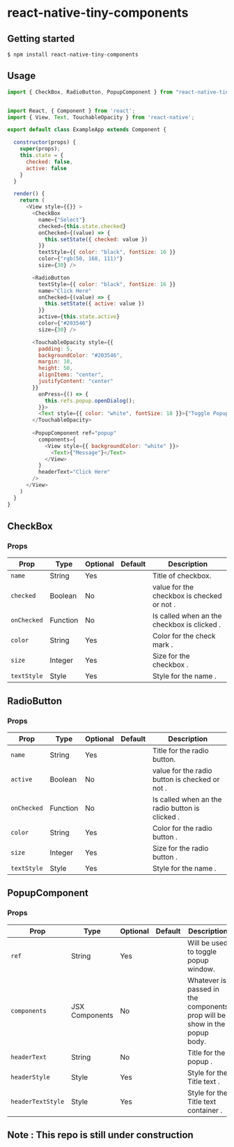 # react-native-tiny-components

## Getting started

`$ npm install react-native-tiny-components`


## Usage

```javascript
import { CheckBox, RadioButton, PopupComponent } from "react-native-tiny-components";


import React, { Component } from 'react';
import { View, Text, TouchableOpacity } from 'react-native';

export default class ExampleApp extends Component {

  constructor(props) {
    super(props);
    this.state = {
      checked: false,
      active: false
    }
  }

  render() {
    return (
      <View style={{}} >
        <CheckBox
          name={"Select"}
          checked={this.state.checked}
          onChecked={(value) => {
            this.setState({ checked: value })
          }}
          textStyle={{ color: "black", fontSize: 16 }}
          color={"rgb(50, 168, 111)"}
          size={30} />

        <RadioButton
          textStyle={{ color: "black", fontSize: 16 }}
          name="Click Here"
          onChecked={(value) => {
            this.setState({ active: value })
          }}
          active={this.state.active}
          color={"#203546"}
          size={30} />

        <TouchableOpacity style={{
          padding: 5,
          backgroundColor: "#203546",
          margin: 10,
          height: 50,
          alignItems: "center",
          justifyContent: "center"
        }}
          onPress={() => {
            this.refs.popup.openDialog();
          }}>
          <Text style={{ color: "white", fontSize: 18 }}>{"Toggle Popup"}</Text>
        </TouchableOpacity>
        
        <PopupComponent ref="popup"
          components={
            <View style={{ backgroundColor: "white" }}>
              <Text>{"Message"}</Text>
            </View>
          }
          headerText="Click Here"
        />
      </View>
    )
  }
}


```

## CheckBox
### Props

| Prop          | Type     | Optional | Default | Description                                                                                                                         |
| ------------- | -------- | -------- | ------- | ----------------------------------------------------------------------------------------------------------------------------------- |
| `name` | String | Yes      |         | Title of checkbox.                                                      |
| `checked`   | Boolean | No      |         | value for the checkbox is checked or not . |
| `onChecked`   | Function | No      |         | Is called when an the checkbox is clicked . |
| `color`   | String | Yes      |         | Color for the check mark . |
| `size`   | Integer | Yes      |         | Size for the checkbox . |
| `textStyle`   | Style | Yes      |         | Style for the name . |


## RadioButton
### Props

| Prop          | Type     | Optional | Default | Description                                                                                                                         |
| ------------- | -------- | -------- | ------- | ----------------------------------------------------------------------------------------------------------------------------------- |
| `name` | String | Yes      |         | Title for the radio button.                                                      |
| `active`   | Boolean | No      |         | value for the radio button is checked or not . |
| `onChecked`   | Function | No      |         | Is called when an the radio button is clicked . |
| `color`   | String | Yes      |         | Color for the radio button  . |
| `size`   | Integer | Yes      |         | Size for the radio button . |
| `textStyle`   | Style | Yes      |         | Style for the name . |



## PopupComponent
### Props

| Prop          | Type     | Optional | Default | Description                                                                                                                         |
| ------------- | -------- | -------- | ------- | ----------------------------------------------------------------------------------------------------------------------------------- |
| `ref` | String | Yes      |         | Will be used to toggle popup window.                                                      |
| `components`   | JSX Components | No      |         | Whatever is passed in the components prop will be show in the popup body. |
| `headerText`   | String | No      |         | Title for the popup . |
| `headerStyle`   | Style | Yes      |         | Style for the Title text . |
| `headerTextStyle`   | Style | Yes      |         | Style for the Title text container . |



## Note : This repo is still under construction